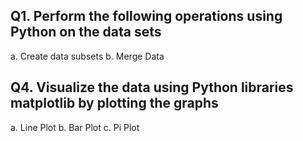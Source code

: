 ## Q1. Perform the following operations using Python on the data sets
a. Create data subsets
b. Merge Data

## Q4. Visualize the data using Python libraries matplotlib by plotting the graphs
a. Line Plot
b. Bar Plot
c. Pi Plot